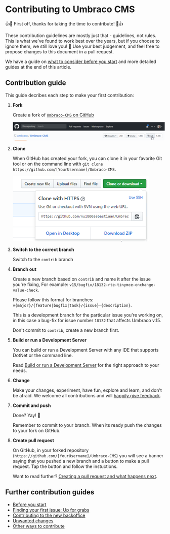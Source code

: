 # Contributing to Umbraco CMS

👍🎉 First off, thanks for taking the time to contribute! 🎉👍

These contribution guidelines are mostly just that - guidelines, not rules. This is what we've found to work best over the years, but if you choose to ignore them, we still love you! 💖 Use your best judgement, and feel free to propose changes to this document in a pull request.

We have a guide on [what to consider before you start](contributing-before-you-start.md) and more detailed guides at the end of this article.

## Contribution guide

This guide decribes each step to make your first contribution:

1. **Fork**

    Create a fork of [`Umbraco-CMS` on GitHub](https://github.com/umbraco/Umbraco-CMS)

    ![Fork the repository](img/forkrepository.png)

2. **Clone**

    When GitHub has created your fork, you can clone it in your favorite Git tool or on the command line with `git clone https://github.com/[YourUsername]/Umbraco-CMS`.

    ![Clone the fork](img/clonefork.png)

3. **Switch to the correct branch**

    Switch to the `contrib` branch

4. **Branch out**

    Create a new branch based on `contrib` and name it after the issue you're fixing, For example: `v15/bugfix/18132-rte-tinymce-onchange-value-check`.

    Please follow this format for branches: `v{major}/{feature|bugfix|task}/{issue}-{description}`. 

    This is a development branch for the particular issue you're working on, in this case a bug-fix for issue number `18132` that affects Umbraco v.15.

    Don't commit to `contrib`, create a new branch first.

5. **Build or run a Development Server**

    You can build or run a Development Server with any IDE that supports DotNet or the command line.

    Read [Build or run a Development Server](BUILD.md) for the right approach to your needs.

6. **Change**

    Make your changes, experiment, have fun, explore and learn, and don't be afraid. We welcome all contributions and will [happily give feedback](contributing-first-issue.md#questions).

7. **Commit and push**

    Done? Yay! 🎉

    Remember to commit to your branch. When its ready push the changes to your fork on GitHub.

8. **Create pull request**

    On GitHub, in your forked repository (`https://github.com/[YourUsername]/Umbraco-CMS`) you will see a banner saying that you pushed a new branch and a button to make a pull request. Tap the button and follow the instuctions.

    Want to read further? [Creating a pull request and what happens next](contributing-creating-a-pr.md).

## Further contribution guides

- [Before you start](contributing-before-you-start.md)
- [Finding your first issue: Up for grabs](contributing-before-you-start.md)
- [Contributing to the new backoffice](https://docs.umbraco.com/umbraco-backoffice/)
- [Unwanted changes](contributing-unwanted-changes.md)
- [Other ways to contribute](contributing-other-ways-to-contribute.md)

